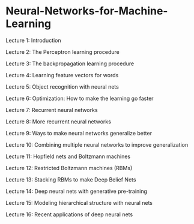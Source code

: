 # Neural-Networks-for-Machine-Learning

Lecture 1: Introduction

Lecture 2: The Perceptron learning procedure

Lecture 3: The backpropagation learning procedure

Lecture 4: Learning feature vectors for words

Lecture 5: Object recognition with neural nets

Lecture 6: Optimization: How to make the learning go faster

Lecture 7: Recurrent neural networks

Lecture 8: More recurrent neural networks

Lecture 9: Ways to make neural networks generalize better

Lecture 10: Combining multiple neural networks to improve generalization

Lecture 11: Hopfield nets and Boltzmann machines

Lecture 12: Restricted Boltzmann machines (RBMs)

Lecture 13: Stacking RBMs to make Deep Belief Nets

Lecture 14: Deep neural nets with generative pre-training

Lecture 15: Modeling hierarchical structure with neural nets

Lecture 16: Recent applications of deep neural nets 
